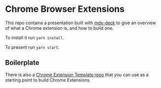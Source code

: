 # Chrome Browser Extensions

This repo contains a presentation built with [mdx-deck](https://github.com/jxnblk/mdx-deck) to give an overview of what a Chrome extension is, and how to build one.

To install it run `yarn install`.

To present run `yarn start`.

## Boilerplate

There is also a [Chrome Extension Template repo](https://github.com/edrpls/chrome-extension-template) that you can use as a starting point to build Chrome Extensions.
